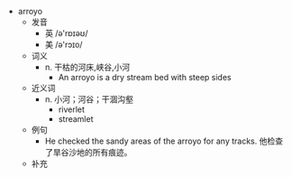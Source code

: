 - arroyo
  - 发音
    - 英 /ə'rɒɪəʊ/
    - 美 /ə'rɔɪo/
  - 词义
    - n. 干枯的河床,峡谷,小河
      - An arroyo is a dry stream bed with steep sides
  - 近义词
    - n. 小河；河谷；干涸沟壑
      - riverlet
      - streamlet
  - 例句
    - He checked the sandy areas of the arroyo for any tracks. 他检查了旱谷沙地的所有痕迹。
  - 补充